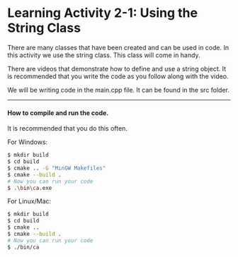 # Learning Activity 2-1: Using the String Class
There are many classes that have been created and can be used in code. In this 
activity we use the string class. This class will come in handy.

There are videos that demonstrate how to define and use a string object.
It is recommended that you write the code as you follow along with the video.

We will be writing code in the main.cpp file. It can be found in the src 
folder.

---

#### How to compile and run the code. 

It is recommended that you do this often.

For Windows:
```bash
$ mkdir build
$ cd build
$ cmake .. -G "MinGW Makefiles"
$ cmake --build .
# Now you can run your code
$ .\bin\ca.exe
```
For Linux/Mac:
```bash
$ mkdir build
$ cd build
$ cmake ..
$ cmake --build .
# Now you can run your code
$ ./bin/ca
```

